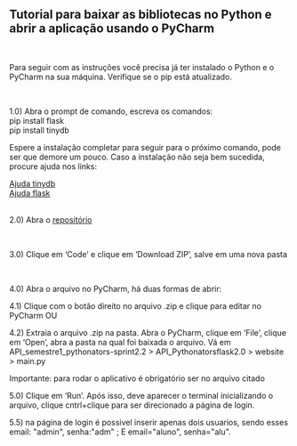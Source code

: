 ## Tutorial para baixar as bibliotecas no Python e abrir a aplicação usando o PyCharm

<br/>

<p>Para seguir com as instruções você precisa já ter instalado o Python e o PyCharm na sua máquina. Verifique se o pip está atualizado.</p>

<br/>

<p>1.0) Abra o prompt de comando, escreva os comandos:<br>
pip install flask <br>
pip install tinydb <br>

Espere a instalação completar para seguir para o próximo comando, pode ser que demore um pouco. Caso a instalação não seja bem sucedida, procure ajuda nos links:<br>

[Ajuda tinydb](https://tinydb.readthedocs.io/en/latest/getting-started.html)<br>
[Ajuda flask](https://pypi.org/project/Flask/) <br>
<br/>

2.0) Abra o [repositório](https://github.com/Pythonators/API_semestre1_pythonators)

  <br/>
  
3.0) Clique em ‘Code’ e clique em ‘Download ZIP’, salve em uma nova pasta

<br/>

4.0) Abra o arquivo no PyCharm, há duas formas de abrir: <br>

4.1) Clique com o botão direito no arquivo .zip e clique para editar no PyCharm OU <br>

4.2) Extraia o arquivo .zip na pasta. Abra o PyCharm, clique em ‘File’, clique em ‘Open’, abra a pasta na qual foi baixada o arquivo. Vá em API_semestre1_pythonators-sprint2.2 > API_Pythonatorsflask2.0 > website > main.py <br>

Importante: para rodar o aplicativo é obrigatório ser no arquivo citado
<br/>

5.0) Clique em ‘Run’. Após isso, deve aparecer o terminal inicializando o arquivo, clique cntrl+clique para ser direcionado a página de login.

  5.5) na página de login é possivel inserir apenas dois usuarios, sendo esses email: "admin", senha:"adm" ; E email="aluno", senha="alu".
<br/>

</p>
